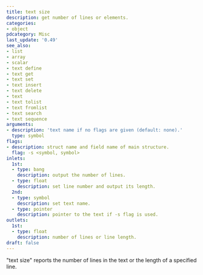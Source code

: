 ```yaml
---
title: text size
description: get number of lines or elements.
categories:
- object
pdcategory: Misc
last_update: '0.49'
see_also:
- list
- array
- scalar
- text define
- text get
- text set
- text insert
- text delete
- text
- text tolist
- text fromlist
- text search
- text sequence
arguments:
- description: 'text name if no flags are given (default: none).'
  type: symbol
flags:
- description: struct name and field name of main structure.
  flag: -s <symbol, symbol>
inlets:
  1st:
  - type: bang
    description: output the number of lines.
  - type: float
    description: set line number and output its length.
  2nd:
  - type: symbol
    description: set text name.
  - type: pointer
    description: pointer to the text if -s flag is used.
outlets:
  1st:
  - type: float
    description: number of lines or line length.
draft: false
---
```

"text size" reports the number of lines in the text or the length of a specified line.
